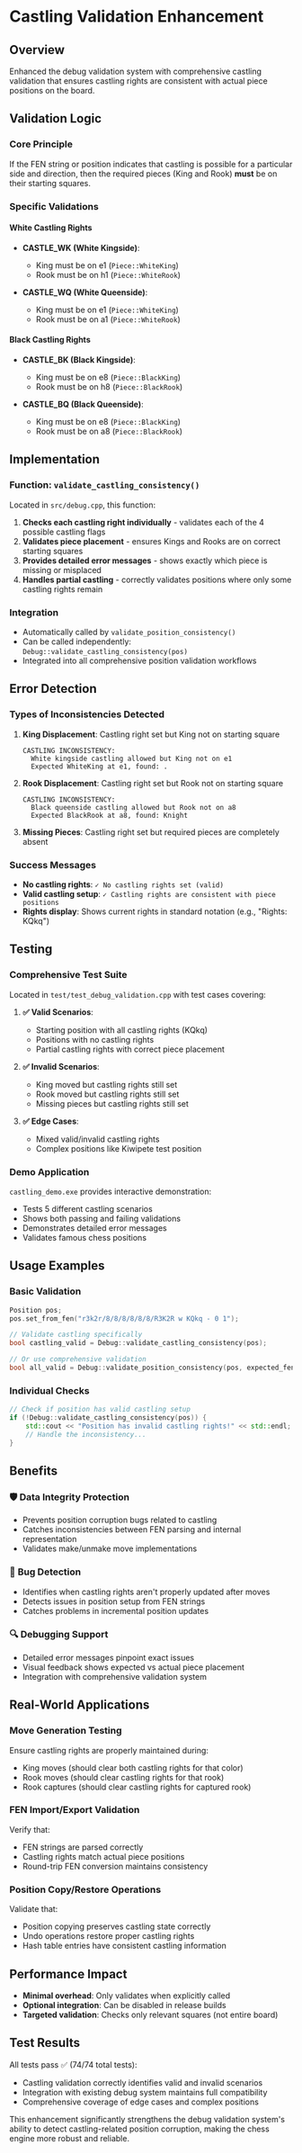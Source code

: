 # Castling Validation Enhancement

## Overview
Enhanced the debug validation system with comprehensive castling validation that ensures castling rights are consistent with actual piece positions on the board.

## Validation Logic

### Core Principle
If the FEN string or position indicates that castling is possible for a particular side and direction, then the required pieces (King and Rook) **must** be on their starting squares.

### Specific Validations

#### White Castling Rights
- **CASTLE_WK (White Kingside)**: 
  - King must be on e1 (`Piece::WhiteKing`)
  - Rook must be on h1 (`Piece::WhiteRook`)

- **CASTLE_WQ (White Queenside)**:
  - King must be on e1 (`Piece::WhiteKing`)
  - Rook must be on a1 (`Piece::WhiteRook`)

#### Black Castling Rights
- **CASTLE_BK (Black Kingside)**:
  - King must be on e8 (`Piece::BlackKing`)
  - Rook must be on h8 (`Piece::BlackRook`)

- **CASTLE_BQ (Black Queenside)**:
  - King must be on e8 (`Piece::BlackKing`)
  - Rook must be on a8 (`Piece::BlackRook`)

## Implementation

### Function: `validate_castling_consistency()`
Located in `src/debug.cpp`, this function:

1. **Checks each castling right individually** - validates each of the 4 possible castling flags
2. **Validates piece placement** - ensures Kings and Rooks are on correct starting squares
3. **Provides detailed error messages** - shows exactly which piece is missing or misplaced
4. **Handles partial castling** - correctly validates positions where only some castling rights remain

### Integration
- Automatically called by `validate_position_consistency()`
- Can be called independently: `Debug::validate_castling_consistency(pos)`
- Integrated into all comprehensive position validation workflows

## Error Detection

### Types of Inconsistencies Detected

1. **King Displacement**: Castling right set but King not on starting square
   ```
   CASTLING INCONSISTENCY:
     White kingside castling allowed but King not on e1
     Expected WhiteKing at e1, found: .
   ```

2. **Rook Displacement**: Castling right set but Rook not on starting square
   ```
   CASTLING INCONSISTENCY:
     Black queenside castling allowed but Rook not on a8
     Expected BlackRook at a8, found: Knight
   ```

3. **Missing Pieces**: Castling right set but required pieces are completely absent

### Success Messages
- **No castling rights**: `✓ No castling rights set (valid)`
- **Valid castling setup**: `✓ Castling rights are consistent with piece positions`
- **Rights display**: Shows current rights in standard notation (e.g., "Rights: KQkq")

## Testing

### Comprehensive Test Suite
Located in `test/test_debug_validation.cpp` with test cases covering:

1. **✅ Valid Scenarios**:
   - Starting position with all castling rights (KQkq)
   - Positions with no castling rights
   - Partial castling rights with correct piece placement

2. **✅ Invalid Scenarios**:
   - King moved but castling rights still set
   - Rook moved but castling rights still set
   - Missing pieces but castling rights still set

3. **✅ Edge Cases**:
   - Mixed valid/invalid castling rights
   - Complex positions like Kiwipete test position

### Demo Application
`castling_demo.exe` provides interactive demonstration:
- Tests 5 different castling scenarios
- Shows both passing and failing validations
- Demonstrates detailed error messages
- Validates famous chess positions

## Usage Examples

### Basic Validation
```cpp
Position pos;
pos.set_from_fen("r3k2r/8/8/8/8/8/8/R3K2R w KQkq - 0 1");

// Validate castling specifically
bool castling_valid = Debug::validate_castling_consistency(pos);

// Or use comprehensive validation
bool all_valid = Debug::validate_position_consistency(pos, expected_fen);
```

### Individual Checks
```cpp
// Check if position has valid castling setup
if (!Debug::validate_castling_consistency(pos)) {
    std::cout << "Position has invalid castling rights!" << std::endl;
    // Handle the inconsistency...
}
```

## Benefits

### 🛡️ **Data Integrity Protection**
- Prevents position corruption bugs related to castling
- Catches inconsistencies between FEN parsing and internal representation
- Validates make/unmake move implementations

### 🐛 **Bug Detection**
- Identifies when castling rights aren't properly updated after moves
- Detects issues in position setup from FEN strings
- Catches problems in incremental position updates

### 🔍 **Debugging Support**
- Detailed error messages pinpoint exact issues
- Visual feedback shows expected vs actual piece placement
- Integration with comprehensive validation system

## Real-World Applications

### Move Generation Testing
Ensure castling rights are properly maintained during:
- King moves (should clear both castling rights for that color)
- Rook moves (should clear castling rights for that rook)
- Rook captures (should clear castling rights for captured rook)

### FEN Import/Export Validation
Verify that:
- FEN strings are parsed correctly
- Castling rights match actual piece positions
- Round-trip FEN conversion maintains consistency

### Position Copy/Restore Operations
Validate that:
- Position copying preserves castling state correctly
- Undo operations restore proper castling rights
- Hash table entries have consistent castling information

## Performance Impact
- **Minimal overhead**: Only validates when explicitly called
- **Optional integration**: Can be disabled in release builds
- **Targeted validation**: Checks only relevant squares (not entire board)

## Test Results
All tests pass ✅ (74/74 total tests):
- Castling validation correctly identifies valid and invalid scenarios
- Integration with existing debug system maintains full compatibility
- Comprehensive coverage of edge cases and complex positions

This enhancement significantly strengthens the debug validation system's ability to detect castling-related position corruption, making the chess engine more robust and reliable.
